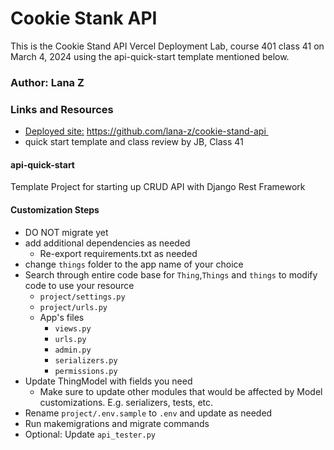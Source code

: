 # Cookie Stank API

This is the Cookie Stand API Vercel Deployment Lab, course 401 class 41 on March 4, 2024 using the api-quick-start template mentioned below.

### Author: Lana Z

### Links and Resources

- [Deployed site:](https://github.com/lana-z/cookie-stand-api) https://github.com/lana-z/cookie-stand-api 
- quick start template and class review by JB, Class 41



#### api-quick-start

Template Project for starting up CRUD API with Django Rest Framework

#### Customization Steps

- DO NOT migrate yet
- add additional dependencies as needed
  - Re-export requirements.txt as needed
- change `things` folder to the app name of your choice
- Search through entire code base for `Thing`,`Things` and `things` to modify code to use your resource
  - `project/settings.py`
  - `project/urls.py`
  - App's files
    - `views.py`
    - `urls.py`
    - `admin.py`
    - `serializers.py`
    - `permissions.py`
- Update ThingModel with fields you need
  - Make sure to update other modules that would be affected by Model customizations. E.g. serializers, tests, etc.
- Rename `project/.env.sample` to `.env` and update as needed
- Run makemigrations and migrate commands
- Optional: Update `api_tester.py`
